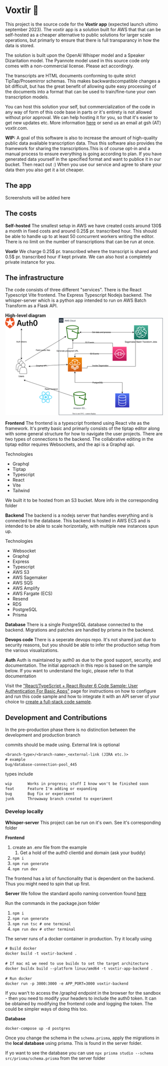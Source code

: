 # Voxtir 🎤

This project is the source code for the **Voxtir app** (expected launch ultimo september 2023). The voxtir app is a solution built for AWS that 
that can be self-hosted as a cheaper alternative to public solutions for larger scale operations, but primarly  to ensure
that there is full transparancy in how the data is stored.

The solution is built upon the OpenAI Whisper model and a Speaker Dizaritation model. The Pyannote model used in this
source code only comes with a non-commercial license. Please act accordingly.

The transcripts are HTML documents conforming to quite strict TipTap/Prosemirror schemas. This makes backwardscompatible changes
a bit difficult, but has the great benefit of allowing quite easy processing of the documents into a format that can
be used to train/fine-tune your own transcription models.

You can host this solution your self, but commercialization of the code in any way of form of this code base in parts or it's entirety is not allowed without prior approval. We can help hosting it for you, so that it's easier to get new updates etc. More information [here](voxtir.com) or send us an email at gsh (AT) voxtir.com.

**WIP:** A goal of this software is also to increase the amount of high-quality public data available transcription data. Thus 
this software also provides the framework for sharing the transcriptions.This is of course opt-in and a manual process to ensure everything is going according to plan. If you have generated data yourself in the specified
format and want to publice it in our bucket. Then react out :) When you use our service and agree to share your data
then you also get it a lot cheaper.

## The app

Screenshots will be added here

## The costs

**Self-hosted**
The smallest setup in AWS we have created costs around 130\$ a month in fixed costs and around 0.25\$ pr. transcribed hour. This should
be able to handle up to at least 50 concurrent workers writing the editor. There is no limit on the number of transcriptions
that can be run at once.

**Voxtir**
We charge 0.25\$ pr. transcribed where the transcript is shared and 0.5\$ pr. transcribed hour if kept private. We can also host a completely private instance for you.

## The infrastructure
The code consists of three different "services". There is the React Typescript Vite frontend. The Express Typescript 
Nodejs backend. The whisper-server which is a python app intended to run on AWS Batch Transform as a Flask API.

**High-level diagram**
![Draw.io file in assets](./assets/VoxtirHighlevel.svg)

**Frontend**
The frontend is a typescript frontend using React vite as the framework. It's pretty basic and primarly consists of the
tiptap editor along with some general structure for how to navigate the user projects. There are two types of connections
to the backend. The collabrative editing in the tiptap editor requires Websockets, and the api is a Graphql api.

Technologies
* Graphql
* Tiptap
* Typescript
* React
* Vite
* Tailwind

We built it to be hosted from an S3 bucket. More info in the corresponding folder

**Backend**
The backend is a nodejs server that handles everything and is connected
to the database. This backend is hosted in AWS ECS and is intended to be able to scale horizontally, with multiple
new instances spun up.

Technologies
* Websocket
* Graphql
* Express
* Typescript
* AWS S3
* AWS Sagemaker
* AWS SQS
* AWS Amplify
* AWS Fargate (ECS)
* Resend
* RDS
* PostgreSQL
* Prisma

**Database**
There is a single PostgreSQL database connected to the backend. Migrations and patches are handled by prisma in the backend.

**Devops code**
There is a seperate devops repo. It's not shared just due to security reasons, but you should be able to infer the production
setup from the various visualizations. 

**Auth**
Auth is maintained by auth0 as due to the good support, security, and documentation. The initial approach in this repo is based on the sample below. If you want to understand the logic, please refer to that documentation

Visit the ["React/TypeScript + React Router 6 Code Sample: User Authentication For Basic Apps"](https://developer.auth0.com/resources/code-samples/spa/react/basic-authentication/typescript-react-router-6) page for instructions on how to configure and run this code sample and how to integrate it with an API server of your choice to [create a full-stack code sample](https://developer.auth0.com/resources/code-samples/full-stack/hello-world/basic-access-control/spa).


## Development and Contributions

In the pre-production phase there is no distinction between the development and production branch

commits should be made using. External link is optional

```
<branch-type>/<branch-name>_<external-link (JIRA etc.)>
# example
bug/database-connection-pool_445
```

types include

```
wip       Works in progress; stuff I know won't be finished soon
feat      Feature I'm adding or expanding
bug       Bug fix or experiment
junk      Throwaway branch created to experiment
```

### Develop locally

**Whisper-server**
This project can be run on it's own. See it's corresponding folder

**Frontend**
1. create an .env file from the example
   1. Get a hold of the auth0 clientid and domain (ask your buddy)
2. `npm i`
3. `npm run generate`
4. `npm run dev`

The frontend has a lot of functionality that is dependent on the backend. Thus you might need to spin that up first.

**Server**
We follow the standard apollo naming convention found [here](https://www.apollographql.com/docs/technotes/TN0002-schema-naming-conventions)

Run the commands in the package.json folder
1. `npm i`
2. `npm run generate`
3. `npm run tsc # one terminal`
4. `npm run dev # other terminal`


The server runs of a docker container in production. Try it locally using

```
# Build docker
docker build -t voxtir-backend . 

# If mac m1 we need to use buildx to set the target architecture
docker buildx build --platform linux/amd64 -t voxtir-app-backend .

# Run docker
docker run -p 3000:3000 -e APP_PORT=3000 voxtir-backend
```

If you wan't to access the /graphql endpoint in the browser for the sandbox - then you need to modify your headers to include the auth0 token. It can be obtained by modifying the frontend code and logging the token. The could be simpler ways of doing this too.

**Database**

```
docker-compose up -d postgres
```

Once you change the schema in the `schema.prisma`, apply the migrations in the **local database** using prisma. This is found in the server folder.

If yo want to see the database you can use 
`npx prisma studio --schema src/prisma/schema.prisma`
from the server folder